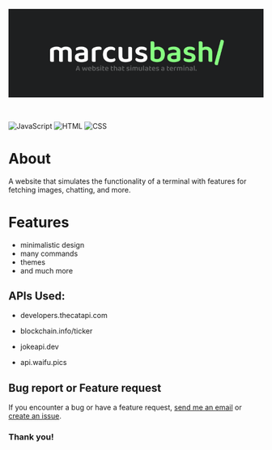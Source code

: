 [![](md/img/banner.png)](https://bash.coelhomarcus.com/)

</br>

![JavaScript](https://img.shields.io/badge/JavaScript-F7DF1E?style=for-the-badge&logo=javascript&logoColor=black)
![HTML](https://img.shields.io/badge/HTML-E34F26?style=for-the-badge&logo=html5&logoColor=white)
![CSS](https://img.shields.io/badge/CSS-1572B6?style=for-the-badge&logo=css3&logoColor=white)

# About
A website that simulates the functionality of a terminal with features for fetching images, chatting, and more.

# Features
- minimalistic design
- many commands
- themes
- and much more

## APIs Used:
- developers.thecatapi.com

- blockchain.info/ticker

- jokeapi.dev

- api.waifu.pics

## Bug report or Feature request
If you encounter a bug or have a feature request, [send me an email](mailto:marcusrangelcoelho@gmail.com) or [create an issue](https://github.com/coelhomarcus/marcusbash/issues).

### Thank you!
